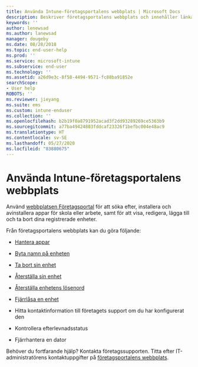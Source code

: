 ```yaml
---
title: Använda Intune-företagsportalens webbplats | Microsoft Docs
description: Beskriver företagsportalens webbplats och innehåller länkar till anvisningar för saker som slutanvändarna kan göra på webbplatsen
keywords: ''
author: lenewsad
ms.author: lanewsad
manager: dougeby
ms.date: 08/28/2018
ms.topic: end-user-help
ms.prod: ''
ms.service: microsoft-intune
ms.subservice: end-user
ms.technology: ''
ms.assetid: a26d9e3c-8f58-4494-9571-fc88ba91852e
searchScope:
- User help
ROBOTS: ''
ms.reviewer: jieyang
ms.suite: ems
ms.custom: intune-enduser
ms.collection: ''
ms.openlocfilehash: b2b19f0a8791952acad3f2dd93289269ce5363b9
ms.sourcegitcommit: a77ba49424803fddcaf23326f1befbc004e48ac9
ms.translationtype: HT
ms.contentlocale: sv-SE
ms.lasthandoff: 05/27/2020
ms.locfileid: "83880675"
---
```

# <a name="using-the-intune-company-portal-website"></a>Använda Intune-företagsportalens webbplats
Använd [webbplatsen Företagsportal](https://portal.manage.microsoft.com) för att söka efter, installera och avinstallera appar för skola eller arbete, samt för att visa, redigera, lägga till och ta bort dina registrerade enheter.  

Från företagsportalens webbplats kan du göra följande:

- [Hantera appar](manage-apps-cpweb.md)  

- [Byta namn på enheten](rename-your-device-cpwebsite.md)

- [Ta bort sin enhet](remove-your-device-cpwebsite.md)

- [Återställa sin enhet](reset-erase-your-device-cpwebsite.md)

- [Återställa enhetens lösenord](reset-your-passcode-cpwebsite.md)

- [Fjärrlåsa en enhet](remote-lock-your-device-cpwebsite.md)

- Hitta kontaktinformation till företagets support om du har konfigurerat den

- Kontrollera efterlevnadsstatus

- Fjärrhantera en dator

Behöver du fortfarande hjälp? Kontakta företagssupporten. Titta efter IT-administratörens kontaktuppgifter på [företagsportalens webbplats](https://go.microsoft.com/fwlink/?linkid=2010980).
